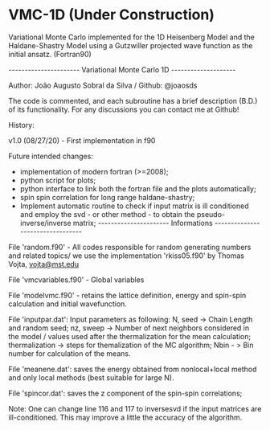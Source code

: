 # VMC-1D (Under Construction)
Variational Monte Carlo implemented for the 1D Heisenberg Model and the Haldane-Shastry Model using a Gutzwiller projected wave function as the initial ansatz. (Fortran90) 


 ---------------------- Variational Monte Carlo 1D --------------------

 Author: João Augusto Sobral da Silva / Github: @joaosds

 The code is commented, and each subroutine has a brief description (B.D.)
 of its functionality. For any discussions you can contact me at Github!

 History:

  v1.0 (08/27/20) - First implementation in f90
  
 Future intended changes:
  - implementation of modern fortran (>=2008);
  - python script for plots;
  - python interface to link both the fortran file and the plots automatically;
  - spin spin correlation for long range haldane-shastry;
  - Implement automatic routine to check if input matrix is ill conditioned and employ the svd - or other method - to obtain
  the pseudo-inverse/inverse matrix;
 ---------------------- Informations ---------------------------------

 File 'random.f90' - All codes responsible for random generating numbers
 and related topics/ we use the implementation 'rkiss05.f90' by Thomas Vojta,
 vojta@mst.edu

 File 'vmcvariables.f90' - Global variables

 File 'modelvmc.f90' - retains the lattice definition, energy and spin-spin
 calculation and initial wavefunction.
 
 File 'inputpar.dat': Input parameters as following:
 N, seed -> Chain Length and random seed;
 nz, sweep -> Number of next neighbors considered in the model / values
 used after the thermalization for the mean calculation;
 thermalization -> steps for themalization of the MC algorithm;
 Nbin - > Bin number for calculation of the means.

 File 'meanene.dat': saves the energy obtained from nonlocal+local method
 and only local methods (best suitable for large N).

 File 'spincor.dat': saves the z component of the spin-spin correlations;

 Note: One can change line 116 and 117 to inversesvd if the input matrices
 are ill-conditioned. This may improve a little the accuracy of the algorithm.
